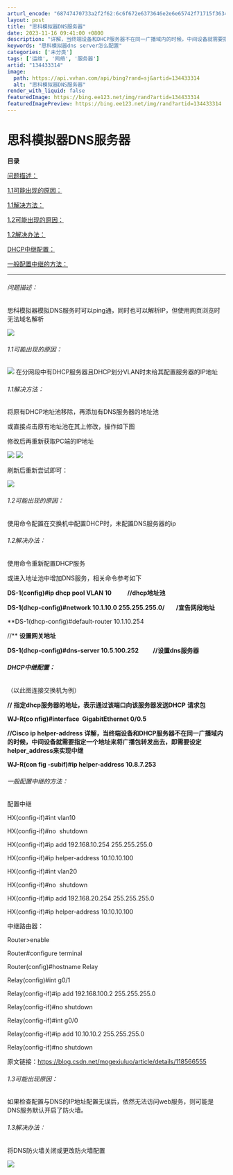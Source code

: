 ```yaml
---
arturl_encode: "68747470733a2f2f62:6c6f672e6373646e2e6e65742f71715f36343737333638322f:61727469636c652f64657461696c732f313334343333333134"
layout: post
title: "思科模拟器DNS服务器"
date: 2023-11-16 09:41:00 +0800
description: "详解，当终端设备和DHCP服务器不在同一广播域内的时候，中间设备就需要指定一个地址来将广播包转发出去"
keywords: "思科模拟器dns server怎么配置"
categories: ['未分类']
tags: ['运维', '网络', '服务器']
artid: "134433314"
image:
  path: https://api.vvhan.com/api/bing?rand=sj&artid=134433314
  alt: "思科模拟器DNS服务器"
render_with_liquid: false
featuredImage: https://bing.ee123.net/img/rand?artid=134433314
featuredImagePreview: https://bing.ee123.net/img/rand?artid=134433314
---
```


# 思科模拟器DNS服务器

**目录**

[问题描述：](#%E9%97%AE%E9%A2%98%E6%8F%8F%E8%BF%B0%EF%BC%9A)

[1.1可能出现的原因：](#1.1%E5%8F%AF%E8%83%BD%E5%87%BA%E7%8E%B0%E7%9A%84%E5%8E%9F%E5%9B%A0%EF%BC%9A)

[1.1解决方法：](#1.1%E8%A7%A3%E5%86%B3%E6%96%B9%E6%B3%95%EF%BC%9A)

[1.2可能出现的原因：](#1.2%E5%8F%AF%E8%83%BD%E5%87%BA%E7%8E%B0%E7%9A%84%E5%8E%9F%E5%9B%A0%EF%BC%9A)

[1.2解决办法：](#1.2%E8%A7%A3%E5%86%B3%E5%8A%9E%E6%B3%95%EF%BC%9A)

[DHCP中继配置：](#DHCP%E4%B8%AD%E7%BB%A7%E9%85%8D%E7%BD%AE%EF%BC%9A)

[一般配置中继的方法：](#%E4%B8%80%E8%88%AC%E9%85%8D%E7%BD%AE%E4%B8%AD%E7%BB%A7%E7%9A%84%E6%96%B9%E6%B3%95%EF%BC%9A)

---

###### 问题描述：

思科模拟器模拟DNS服务时可以ping通，同时也可以解析IP，但使用网页浏览时无法域名解析

![](https://i-blog.csdnimg.cn/blog_migrate/316336a821378b88316860824d22e436.png)

###### 1.1可能出现的原因：

![](https://i-blog.csdnimg.cn/blog_migrate/b3d92d03657521f6ba23d5fe72ce4e2f.png)
在分网段中有DHCP服务器且DHCP划分VLAN时未给其配置服务器的IP地址

###### 1.1解决方法：

将原有DHCP地址池移除，再添加有DNS服务器的地址池

或直接点击原有地址池在其上修改，操作如下图

修改后再重新获取PC端的IP地址

![](https://i-blog.csdnimg.cn/blog_migrate/d37d532705971b0600d95604ec94b567.png)
![](https://i-blog.csdnimg.cn/blog_migrate/530a4223186c2244b6d7dce1a77b05d9.png)

刷新后重新尝试即可：

![](https://i-blog.csdnimg.cn/blog_migrate/524359ed6bcdf0aebf571f7e03377917.png)

###### 1.2可能出现的原因：

使用命令配置在交换机中配置DHCP时，未配置DNS服务器的ip

###### 1.2解决办法：

使用命令重新配置DHCP服务

或进入地址池中增加DNS服务，相关命令参考如下

**DS-1(config)#ip dhcp pool VLAN 10           //dhcp地址池**

**DS-1(dhcp-config)#network 10.1.10.0 255.255.255.0/        /宣告网段地址**

**DS-1(dhcp-config)#default-router 10.1.10.254


//**
**设置网关地址**

**DS-1(dhcp-config)#dns-server 10.5.100.252          //设置dns服务器**

###### **DHCP中继配置：**

（以此图连接交换机为例）

**//**
**指定dhcp服务器的地址，表示通过该端口向该服务器发送DHCP**
**请求包**

**WJ-R(co nfig)#interface  GigabitEthernet 0/0.5**

**//Cisco ip helper-address**
**详解，当终端设备和DHCP服务器不在同一广播域内的时候，中间设备就需要指定一个地址来将广播包转发出去，即需要设定helper\_address来实现中继**

**WJ-R(con fig -subif)#ip helper-address 10.8.7.253**

###### 一般配置中继的方法：

配置中继
  
HX(config-if)#int vlan10

HX(config-if)#no  shutdown

HX(config-if)#ip add 192.168.10.254 255.255.255.0

HX(config-if)#ip helper-address 10.10.10.100
  
HX(config-if)#int vlan20

HX(config-if)#no  shutdown

HX(config-if)#ip add 192.168.20.254 255.255.255.0

HX(config-if)#ip helper-address 10.10.10.100
  
中继路由器：
  
Router>enable
  
Router#configure terminal
  
Router(config)#hostname Relay
  
Relay(config)#int g0/1
  
Relay(config-if)#ip add 192.168.100.2 255.255.255.0
  
Relay(config-if)#no shutdown
  
Relay(config-if)#int g0/0
  
Relay(config-if)#ip add 10.10.10.2 255.255.255.0
  
Relay(config-if)#no shutdown
  
原文链接：https://blog.csdn.net/mogexiuluo/article/details/118566555

###### 1.3可能出现原因：

如果检查配置与DNS的IP地址配置无误后，依然无法访问web服务，则可能是DNS服务默认开启了防火墙。

###### 1.3解决办法：

将DNS防火墙关闭或更改防火墙配置

![](https://i-blog.csdnimg.cn/blog_migrate/5bb9247cbfd35ae2e8a50caa953d06d0.jpeg)